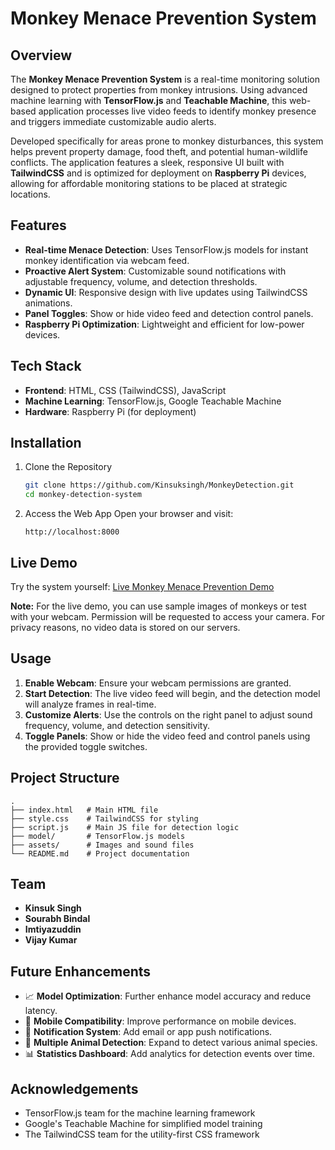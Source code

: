 # Monkey Menace Prevention System

## Overview
The **Monkey Menace Prevention System** is a real-time monitoring solution designed to protect properties from monkey intrusions. Using advanced machine learning with **TensorFlow.js** and **Teachable Machine**, this web-based application processes live video feeds to identify monkey presence and triggers immediate customizable audio alerts. 

Developed specifically for areas prone to monkey disturbances, this system helps prevent property damage, food theft, and potential human-wildlife conflicts. The application features a sleek, responsive UI built with **TailwindCSS** and is optimized for deployment on **Raspberry Pi** devices, allowing for affordable monitoring stations to be placed at strategic locations.

## Features
* **Real-time Menace Detection**: Uses TensorFlow.js models for instant monkey identification via webcam feed.
* **Proactive Alert System**: Customizable sound notifications with adjustable frequency, volume, and detection thresholds.
* **Dynamic UI**: Responsive design with live updates using TailwindCSS animations.
* **Panel Toggles**: Show or hide video feed and detection control panels.
* **Raspberry Pi Optimization**: Lightweight and efficient for low-power devices.

## Tech Stack
* **Frontend**: HTML, CSS (TailwindCSS), JavaScript
* **Machine Learning**: TensorFlow.js, Google Teachable Machine
* **Hardware**: Raspberry Pi (for deployment)

## Installation
1. Clone the Repository
   ```bash
   git clone https://github.com/Kinsuksingh/MonkeyDetection.git
   cd monkey-detection-system
   ```



2. Access the Web App
   Open your browser and visit:
   ```
   http://localhost:8000
   ```

## Live Demo
Try the system yourself: [Live Monkey Menace Prevention Demo](https://monkey-detection-demo.vercel.app)

**Note:** For the live demo, you can use sample images of monkeys or test with your webcam. Permission will be requested to access your camera. For privacy reasons, no video data is stored on our servers.

## Usage
1. **Enable Webcam**: Ensure your webcam permissions are granted.
2. **Start Detection**: The live video feed will begin, and the detection model will analyze frames in real-time.
3. **Customize Alerts**: Use the controls on the right panel to adjust sound frequency, volume, and detection sensitivity.
4. **Toggle Panels**: Show or hide the video feed and control panels using the provided toggle switches.

## Project Structure
```
.
├── index.html   # Main HTML file
├── style.css    # TailwindCSS for styling
├── script.js    # Main JS file for detection logic
├── model/       # TensorFlow.js models
├── assets/      # Images and sound files
└── README.md    # Project documentation
```

## Team
* **Kinsuk Singh**
* **Sourabh Bindal**
* **Imtiyazuddin**
* **Vijay Kumar**

## Future Enhancements
* 📈 **Model Optimization**: Further enhance model accuracy and reduce latency.
* 📲 **Mobile Compatibility**: Improve performance on mobile devices.
* 🔔 **Notification System**: Add email or app push notifications.
* 🔄 **Multiple Animal Detection**: Expand to detect various animal species.
* 📊 **Statistics Dashboard**: Add analytics for detection events over time.


## Acknowledgements
* TensorFlow.js team for the machine learning framework
* Google's Teachable Machine for simplified model training
* The TailwindCSS team for the utility-first CSS framework
